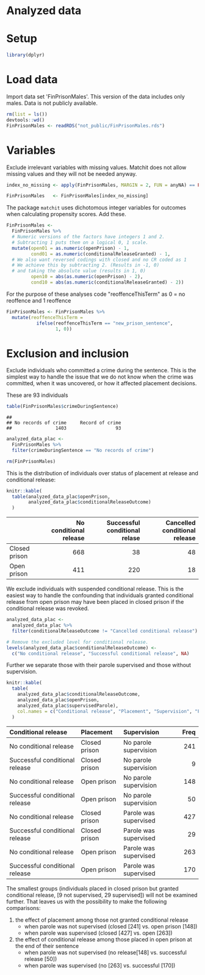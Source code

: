 Analyzed data
================

Setup
=====

``` r
library(dplyr)
```

Load data
=========

Import data set 'FinPrisonMales'. This version of the data includes only males. Data is not publicly available.

``` r
rm(list = ls())
devtools::wd()
FinPrisonMales <- readRDS("not_public/FinPrisonMales.rds")
```

Variables
=========

Exclude irrelevant variables with missing values. Matchit does not allow missing values and they will not be needed anyway.

``` r
index_no_missing <- apply(FinPrisonMales, MARGIN = 2, FUN = anyNA) == FALSE

FinPrisonMales   <- FinPrisonMales[index_no_missing]
```

The package `matchit` uses dichotomous integer variables for outcomes when calculating propensity scores. Add these.

``` r
FinPrisonMales <-
  FinPrisonMales %>% 
  # Numeric versions of the factors have integers 1 and 2.
  # Subtracting 1 puts them on a logical 0, 1 scale.
  mutate(open01 = as.numeric(openPrison) - 1,
         cond01 = as.numeric(conditionalReleaseGranted) - 1,
  # We also want reversed codings with closed and no CR coded as 1
  # We achieve this by subtracting 2. (Results in -1, 0)
  # and taking the absolute value (results in 1, 0)
         open10 = abs(as.numeric(openPrison) - 2),
         cond10 = abs(as.numeric(conditionalReleaseGranted) - 2))
```

For the purpose of these analyses code "reoffenceThisTerm" as 0 = no reoffence and 1 reoffence

``` r
FinPrisonMales <- FinPrisonMales %>% 
  mutate(reoffenceThisTerm = 
           ifelse(reoffenceThisTerm == "new_prison_sentence",
                  1, 0))
```

Exclusion and inclusion
=======================

Exclude individuals who committed a crime during the sentence. This is the simplest way to handle the issue that we do not know when the crime was committed, when it was uncovered, or how it affected placement decisions.

These are 93 individuals

``` r
table(FinPrisonMales$crimeDuringSentence)
```

    ## 
    ## No records of crime     Record of crime 
    ##                1403                  93

``` r
analyzed_data_plac <-
  FinPrisonMales %>% 
  filter(crimeDuringSentence == "No records of crime")

rm(FinPrisonMales)
```

This is the distribution of individuals over status of placement at release and conditional release:

``` r
knitr::kable(
  table(analyzed_data_plac$openPrison,
        analyzed_data_plac$conditionalReleaseOutcome)
  )
```

|               |  No conditional release|  Successful conditional relase|  Cancelled conditional release|
|---------------|-----------------------:|------------------------------:|------------------------------:|
| Closed prison |                     668|                             38|                             48|
| Open prison   |                     411|                            220|                             18|

We exclude individuals with suspended conditional release. This is the easiest way to handle the confounding that individuals granted conditional release from open prison may have been placed in closed prison if the conditional release was revoked.

``` r
analyzed_data_plac <-
  analyzed_data_plac %>% 
  filter(conditionalReleaseOutcome != "Cancelled conditional release")

# Remove the excluded level for conditional release.
levels(analyzed_data_plac$conditionalReleaseOutcome) <- 
  c("No conditional release", "Successful conditional release", NA)
```

Further we separate those with their parole supervised and those without supervision.

``` r
knitr::kable(
  table(
    analyzed_data_plac$conditionalReleaseOutcome,
    analyzed_data_plac$openPrison,
    analyzed_data_plac$supervisedParole),
    col.names = c("Conditional release", "Placement", "Supervision", "Freq")
  )
```

| Conditional release            | Placement     | Supervision           |  Freq|
|:-------------------------------|:--------------|:----------------------|-----:|
| No conditional release         | Closed prison | No parole supervision |   241|
| Successful conditional release | Closed prison | No parole supervision |     9|
| No conditional release         | Open prison   | No parole supervision |   148|
| Successful conditional release | Open prison   | No parole supervision |    50|
| No conditional release         | Closed prison | Parole was supervised |   427|
| Successful conditional release | Closed prison | Parole was supervised |    29|
| No conditional release         | Open prison   | Parole was supervised |   263|
| Successful conditional release | Open prison   | Parole was supervised |   170|

The smallest groups (individuals placed in closed prison but granted conditional release, \[9 not supervised, 29 supervised\]) will not be examined further. That leaves us with the possibility to make the following comparisons:

1.  the effect of placement among those not granted conditional release
    -   when parole was not supervised (closed \[241\] vs. open prison \[148\])
    -   when parole was supervised (closed \[427\] vs. open \[263\])
2.  the effect of conditional release among those placed in open prison at the end of their sentence
    -   when parole was not supervised (no release\[148\] vs. successful release \[50\])
    -   when parole was supervised (no \[263\] vs. successful \[170\])
